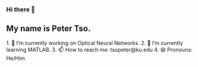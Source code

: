 ### Hi there 👋
##  My name is Peter Tso.

<!--
**tsopeter/tsopeter** is a ✨ _special_ ✨ repository because its `README.md` (this file) appears on your GitHub profile.

Here are some ideas to get you started:
--!>

1. 🔭 I’m currently working on Optical Neural Networks.
2. 🌱 I’m currently learning MATLAB.
3. 📫 How to reach me: tsopeter@ku.edu
4. 😄 Pronouns: He/Him
